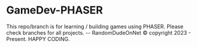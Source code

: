 # GameDev-PHASER
This repo/branch is for learning / building games using PHASER. Please check branches for all projects. -- RandomDudeOnNet © copyright 2023 - Present. HAPPY CODING.
